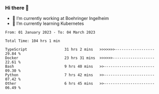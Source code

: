 ### Hi there 👋
- 🔭 I’m currently working at Boehringer Ingelheim
- 🌱 I’m currently learning Kubernetes

 
<!--START_SECTION:waka-->

```text
From: 01 January 2023 - To: 04 March 2023

Total Time: 104 hrs 1 min

TypeScript                 31 hrs 2 mins   >>>>>>>------------------   29.84 %
Docker                     23 hrs 31 mins  >>>>>>-------------------   22.61 %
Bash                       9 hrs 40 mins   >>-----------------------   09.30 %
Python                     7 hrs 42 mins   >>-----------------------   07.42 %
Other                      6 hrs 45 mins   >>-----------------------   06.49 %
```

<!--END_SECTION:waka-->

 
